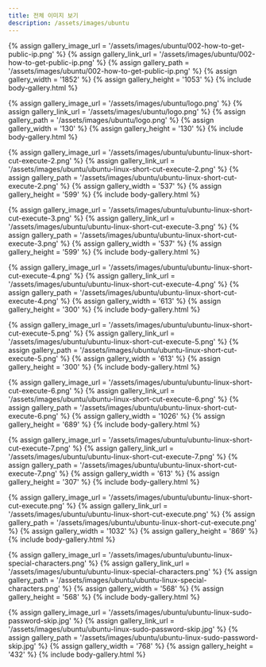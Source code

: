 ```yaml
---
title: 전체 이미지 보기
description: /assets/images/ubuntu
---
```




{% assign gallery_image_url = '/assets/images/ubuntu/002-how-to-get-public-ip.png' %}
{% assign gallery_link_url = '/assets/images/ubuntu/002-how-to-get-public-ip.png' %}
{% assign gallery_path = '/assets/images/ubuntu/002-how-to-get-public-ip.png' %}
{% assign gallery_width = '1852'  %}
{% assign gallery_height = '1053'  %}
{% include body-gallery.html %}

{% assign gallery_image_url = '/assets/images/ubuntu/logo.png' %}
{% assign gallery_link_url = '/assets/images/ubuntu/logo.png' %}
{% assign gallery_path = '/assets/images/ubuntu/logo.png' %}
{% assign gallery_width = '130'  %}
{% assign gallery_height = '130'  %}
{% include body-gallery.html %}

{% assign gallery_image_url = '/assets/images/ubuntu/ubuntu-linux-short-cut-execute-2.png' %}
{% assign gallery_link_url = '/assets/images/ubuntu/ubuntu-linux-short-cut-execute-2.png' %}
{% assign gallery_path = '/assets/images/ubuntu/ubuntu-linux-short-cut-execute-2.png' %}
{% assign gallery_width = '537'  %}
{% assign gallery_height = '599'  %}
{% include body-gallery.html %}

{% assign gallery_image_url = '/assets/images/ubuntu/ubuntu-linux-short-cut-execute-3.png' %}
{% assign gallery_link_url = '/assets/images/ubuntu/ubuntu-linux-short-cut-execute-3.png' %}
{% assign gallery_path = '/assets/images/ubuntu/ubuntu-linux-short-cut-execute-3.png' %}
{% assign gallery_width = '537'  %}
{% assign gallery_height = '599'  %}
{% include body-gallery.html %}

{% assign gallery_image_url = '/assets/images/ubuntu/ubuntu-linux-short-cut-execute-4.png' %}
{% assign gallery_link_url = '/assets/images/ubuntu/ubuntu-linux-short-cut-execute-4.png' %}
{% assign gallery_path = '/assets/images/ubuntu/ubuntu-linux-short-cut-execute-4.png' %}
{% assign gallery_width = '613'  %}
{% assign gallery_height = '300'  %}
{% include body-gallery.html %}

{% assign gallery_image_url = '/assets/images/ubuntu/ubuntu-linux-short-cut-execute-5.png' %}
{% assign gallery_link_url = '/assets/images/ubuntu/ubuntu-linux-short-cut-execute-5.png' %}
{% assign gallery_path = '/assets/images/ubuntu/ubuntu-linux-short-cut-execute-5.png' %}
{% assign gallery_width = '613'  %}
{% assign gallery_height = '300'  %}
{% include body-gallery.html %}

{% assign gallery_image_url = '/assets/images/ubuntu/ubuntu-linux-short-cut-execute-6.png' %}
{% assign gallery_link_url = '/assets/images/ubuntu/ubuntu-linux-short-cut-execute-6.png' %}
{% assign gallery_path = '/assets/images/ubuntu/ubuntu-linux-short-cut-execute-6.png' %}
{% assign gallery_width = '1026'  %}
{% assign gallery_height = '689'  %}
{% include body-gallery.html %}

{% assign gallery_image_url = '/assets/images/ubuntu/ubuntu-linux-short-cut-execute-7.png' %}
{% assign gallery_link_url = '/assets/images/ubuntu/ubuntu-linux-short-cut-execute-7.png' %}
{% assign gallery_path = '/assets/images/ubuntu/ubuntu-linux-short-cut-execute-7.png' %}
{% assign gallery_width = '613'  %}
{% assign gallery_height = '307'  %}
{% include body-gallery.html %}

{% assign gallery_image_url = '/assets/images/ubuntu/ubuntu-linux-short-cut-execute.png' %}
{% assign gallery_link_url = '/assets/images/ubuntu/ubuntu-linux-short-cut-execute.png' %}
{% assign gallery_path = '/assets/images/ubuntu/ubuntu-linux-short-cut-execute.png' %}
{% assign gallery_width = '1032'  %}
{% assign gallery_height = '869'  %}
{% include body-gallery.html %}

{% assign gallery_image_url = '/assets/images/ubuntu/ubuntu-linux-special-characters.png' %}
{% assign gallery_link_url = '/assets/images/ubuntu/ubuntu-linux-special-characters.png' %}
{% assign gallery_path = '/assets/images/ubuntu/ubuntu-linux-special-characters.png' %}
{% assign gallery_width = '568'  %}
{% assign gallery_height = '568'  %}
{% include body-gallery.html %}

{% assign gallery_image_url = '/assets/images/ubuntu/ubuntu-linux-sudo-password-skip.jpg' %}
{% assign gallery_link_url = '/assets/images/ubuntu/ubuntu-linux-sudo-password-skip.jpg' %}
{% assign gallery_path = '/assets/images/ubuntu/ubuntu-linux-sudo-password-skip.jpg' %}
{% assign gallery_width = '768'  %}
{% assign gallery_height = '432'  %}
{% include body-gallery.html %}
